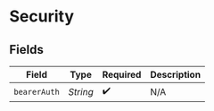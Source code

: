 # Security


## Fields

| Field              | Type               | Required           | Description        |
| ------------------ | ------------------ | ------------------ | ------------------ |
| `bearerAuth`       | *String*           | :heavy_check_mark: | N/A                |